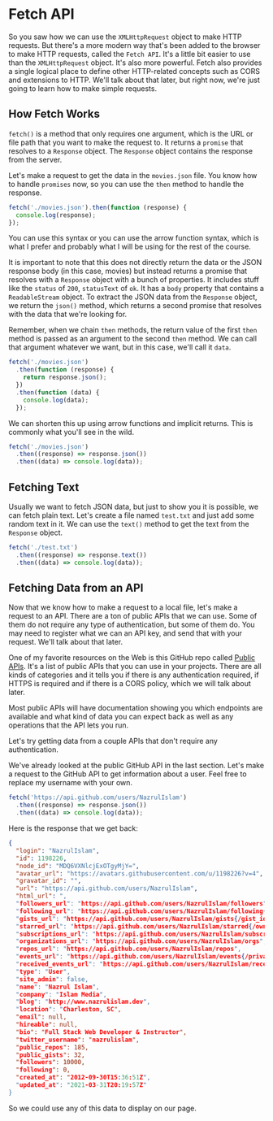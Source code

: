 # Fetch API

So you saw how we can use the `XMLHttpRequest` object to make HTTP requests. But there's a more modern way that's been added to the browser to make HTTP requests, called the `Fetch API`. It's a little bit easier to use than the `XMLHttpRequest` object. It's also more powerful. Fetch also provides a single logical place to define other HTTP-related concepts such as CORS and extensions to HTTP. We'll talk about that later, but right now, we're just going to learn how to make simple requests.

## How Fetch Works

`fetch()` is a method that only requires one argument, which is the URL or file path that you want to make the request to. It returns a `promise` that resolves to a `Response` object. The `Response` object contains the response from the server.

Let's make a request to get the data in the `movies.json` file. You know how to handle `promises` now, so you can use the `then` method to handle the response.

```js
fetch('./movies.json').then(function (response) {
  console.log(response);
});
```

You can use this syntax or you can use the arrow function syntax, which is what I prefer and probably what I will be using for the rest of the course.

It is important to note that this does not directly return the data or the JSON response body (in this case, movies) but instead returns a promise that resolves with a `Response` object with a bunch of properties. It includes stuff like the `status` of `200`, `statusText` of `ok`. It has a `body` property that contains a `ReadableStream` object. To extract the JSON data from the `Response` object, we return the `json()` method, which returns a second promise that resolves with the data that we're looking for.

Remember, when we chain `then` methods, the return value of the first `then` method is passed as an argument to the second `then` method. We can call that argument whatever we want, but in this case, we'll call it `data`.

```js
fetch('./movies.json')
  .then(function (response) {
    return response.json();
  })
  .then(function (data) {
    console.log(data);
  });
```

We can shorten this up using arrow functions and implicit returns. This is commonly what you'll see in the wild.

```js
fetch('./movies.json')
  .then((response) => response.json())
  .then((data) => console.log(data));
```

## Fetching Text

Usually we want to fetch JSON data, but just to show you it is possible, we can fetch plain text. Let's create a file named `test.txt` and just add some random text in it. We can use the `text()` method to get the text from the `Response` object.

```js
fetch('./test.txt')
  .then((response) => response.text())
  .then((data) => console.log(data));
```

## Fetching Data from an API

Now that we know how to make a request to a local file, let's make a request to an API. There are a ton of public APIs that we can use. Some of them do not require any type of authentication, but some of them do. You may need to register what we can an API key, and send that with your request. We'll talk about that later.

One of my favorite resources on the Web is this GitHub repo called [Public APIs](https://github.com/public-apis/public-apis). It's a list of public APIs that you can use in your projects. There are all kinds of categories and it tells you if there is any authentication required, if HTTPS is required and if there is a CORS policy, which we will talk about later.

Most public APIs will have documentation showing you which endpoints are available and what kind of data you can expect back as well as any operations that the API lets you run.

Let's try getting data from a couple APIs that don't require any authentication.

We've already looked at the public GitHub API in the last section. Let's make a request to the GitHub API to get information about a user. Feel free to replace my username with your own.

```js
fetch('https://api.github.com/users/NazrulIslam')
  .then((response) => response.json())
  .then((data) => console.log(data));
```

Here is the response that we get back:

```json
{
  "login": "NazrulIslam",
  "id": 1198226,
  "node_id": "MDQ6VXNlcjExOTgyMjY=",
  "avatar_url": "https://avatars.githubusercontent.com/u/1198226?v=4",
  "gravatar_id": "",
  "url": "https://api.github.com/users/NazrulIslam",
  "html_url": ",
  "followers_url": "https://api.github.com/users/NazrulIslam/followers",
  "following_url": "https://api.github.com/users/NazrulIslam/following{/other_user}",
  "gists_url": "https://api.github.com/users/NazrulIslam/gists{/gist_id}",
  "starred_url": "https://api.github.com/users/NazrulIslam/starred{/owner}{/repo}",
  "subscriptions_url": "https://api.github.com/users/NazrulIslam/subscriptions",
  "organizations_url": "https://api.github.com/users/NazrulIslam/orgs",
  "repos_url": "https://api.github.com/users/NazrulIslam/repos",
  "events_url": "https://api.github.com/users/NazrulIslam/events{/privacy}",
  "received_events_url": "https://api.github.com/users/NazrulIslam/received_events",
  "type": "User",
  "site_admin": false,
  "name": "Nazrul Islam",
  "company": "Islam Media",
  "blog": "http://www.nazrulislam.dev",
  "location": "Charleston, SC",
  "email": null,
  "hireable": null,
  "bio": "Full Stack Web Developer & Instructor",
  "twitter_username": "nazrulislam",
  "public_repos": 185,
  "public_gists": 32,
  "followers": 10000,
  "following": 0,
  "created_at": "2012-09-30T15:36:51Z",
  "updated_at": "2021-03-31T20:19:57Z"
}
```

So we could use any of this data to display on our page.
